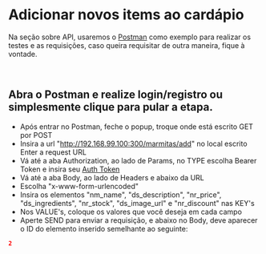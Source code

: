 # Adicionar novos items ao cardápio
Na seção sobre API, usaremos o [Postman](https://www.getpostman.com/downloads/) como exemplo para realizar os testes e as requisições, caso queira requisitar de outra maneira, fique à vontade.

&nbsp;

## Abra o Postman e realize login/registro ou simplesmente clique para pular a etapa.
* Após entrar no Postman, feche o popup, troque onde está escrito GET por POST
* Insira a url "http://192.168.99.100:300/marmitas/add" no local escrito Enter a request URL
* Vá até a aba Authorization, ao lado de Params, no TYPE escolha Bearer Token e insira seu [Auth Token](/documentation/11-Gerando-Auth-token.md)
* Vá até a aba Body, ao lado de Headers e abaixo da URL
* Escolha "x-www-form-urlencoded"
* Insira os elementos "nm_name", "ds_description", "nr_price", "ds_ingredients", "nr_stock", "ds_image_url" e "nr_discount" nas KEY's
* Nos VALUE's, coloque os valores que você deseja em cada campo
* Aperte SEND para enviar a requisição, e abaixo no Body, deve aparecer o ID do elemento inserido semelhante ao seguinte:
```json
2
```